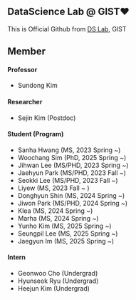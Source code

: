 ## DataScience Lab @ GIST❤️
This is Official Github from [DS Lab](https://sundong.kim/), GIST

## Member
#### Professor
- Sundong Kim

#### Researcher
- Sejin Kim (Postdoc)

#### Student (Program)
- Sanha Hwang (MS, 2023 Spring ~)
- Woochang Sim (PhD, 2025 Spring ~)
- Jihwan Lee (MS/PHD, 2023 Spring ~)
- Jaehyun Park (MS/PHD, 2023 Fall ~)
- Seokki Lee (MS/PHD, 2023 Fall ~)
- Liyew (MS, 2023 Fall ~ )
- Donghyun Shin (MS, 2024 Spring ~)
- Jiwon Park (MS/PHD, 2024 Spring ~)
- Klea (MS, 2024 Spring ~)
- Marha (MS, 2024 Spring ~)
- Yunho Kim (MS, 2025 Spring ~)
- Seungpil Lee (MS, 2025 Spring ~)
- Jaegyun Im (MS, 2025 Spring ~)

#### Intern
- Geonwoo Cho (Undergrad)
- Hyunseok Ryu (Undergrad)
- Heejun Kim (Undergrad) 
